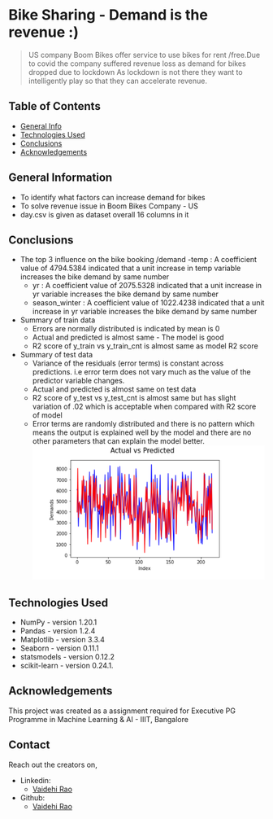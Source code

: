 # Bike Sharing - Demand is the revenue  :)
> US company Boom Bikes offer service to use bikes for rent /free.Due to covid the company suffered revenue loss as demand for bikes dropped due to lockdown
> As lockdown is not there they want to intelligently play so that they can accelerate revenue. 


## Table of Contents
* [General Info](#general-information)
* [Technologies Used](#technologies-used)
* [Conclusions](#conclusions)
* [Acknowledgements](#acknowledgements)



## General Information
- To identify what factors can increase demand for bikes 
- To solve revenue issue in Boom Bikes Company - US
- day.csv is given as dataset overall 16 columns in it




## Conclusions
- The top 3 influence on the bike booking /demand
    -temp : A coefficient value of 4794.5384 indicated that a unit increase in temp variable increases the bike demand by same number
    - yr : A coefficient value of 2075.5328 indicated that a unit increase in yr variable increases the bike demand by same number
    - season_winter : A coefficient value of 1022.4238 indicated that a unit increase in yr variable increases the bike demand by same number
- Summary of train data 
     - Errors are normally distributed is indicated by mean is 0
     - Actual and predicted is almost same - The model is good
     - R2 score of y_train vs y_train_cnt is almost same as model R2 score
- Summary of test data
     - Variance of the residuals (error terms) is constant across predictions. i.e error term does not vary much as the value of the predictor variable changes.
     - Actual and predicted is almost same on test data
     - R2 score of y_test vs y_test_cnt is almost same but has slight variation of .02 which is acceptable when compared with R2 score of model
     - Error terms are randomly distributed and there is no pattern which means the output is explained well by the model and there are no other parameters that can explain the model better.
     ![Pred vs test](https://github.com/vaidehiu/Bikesharing-Vaidehi/blob/main/assets/yestvsyestpred.PNG)

     


## Technologies Used
- NumPy - version 1.20.1
- Pandas - version 1.2.4
- Matplotlib - version 3.3.4
- Seaborn - version 0.11.1
- statsmodels - version 0.12.2
- scikit-learn - version 0.24.1.



## Acknowledgements
This project was created as a assignment required for Executive PG Programme in Machine Learning & AI - IIIT, Bangalore



## Contact
Reach out the creators on,
- Linkedin:
    - [Vaidehi Rao](https://www.linkedin.com/in/vaidehi-u-026a09150/)
- Github:
    - [Vaidehi Rao](https://github.com/vaidehiu)  

